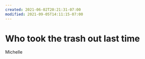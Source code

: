 ```yaml
---
created: 2021-06-02T20:21:31-07:00
modified: 2021-09-05T14:11:15-07:00
---
```


# Who took the trash out last time

Michelle
